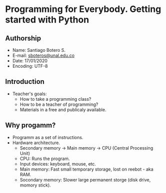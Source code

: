# Programming for Everybody. Getting started with Python

## Authorship

+ Name: Santiago Botero S.
+ E-mail: sboteros@unal.edu.co
+ Date: 17/01/2020
+ Encoding: UTF-8

## Introduction

+ Teacher's goals:
  - How to take a programming class?
  - How to be a teacher of programming?
  - Materials in a free and publicaly available.

## Why progamm?

+ Programm as a set of instructions.
+ Hardware architecture.
  - Secondary memory -> Main memory -> CPU (Central Processing Unit)
  - CPU: Runs the program.
  - Input devices: keyboard, mouse, etc.
  - Main memory: Fast small temporary storage, lost on reebot - aka RAM.
  - Socondary memory: Slower large permanent storge (disk drive, momory stick).
